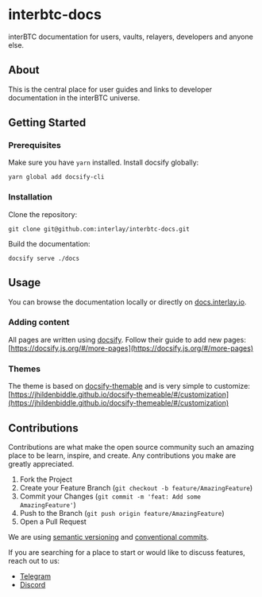 # interbtc-docs

interBTC documentation for users, vaults, relayers, developers and anyone else.

## About

This is the central place for user guides and links to developer documentation in the interBTC universe.

## Getting Started

### Prerequisites

Make sure you have `yarn` installed. Install docsify globally:

```shell
yarn global add docsify-cli
```

### Installation

Clone the repository:

```shell
git clone git@github.com:interlay/interbtc-docs.git
```

Build the documentation:

```shell
docsify serve ./docs
```

## Usage

You can browse the documentation locally or directly on [docs.interlay.io](docs.interlay.io).


### Adding content

All pages are written using [docsify](https://docsify.js.org). Follow their guide to add new pages: [https://docsify.js.org/#/more-pages](https://docsify.js.org/#/more-pages)

### Themes

The theme is based on [docsify-themable](https://jhildenbiddle.github.io/docsify-themeable/) and is very simple to customize: [https://jhildenbiddle.github.io/docsify-themeable/#/customization](https://jhildenbiddle.github.io/docsify-themeable/#/customization)

## Contributions

Contributions are what make the open source community such an amazing place to be learn, inspire, and create. Any contributions you make are greatly appreciated.

1. Fork the Project
2. Create your Feature Branch (`git checkout -b feature/AmazingFeature`)
3. Commit your Changes (`git commit -m 'feat: Add some AmazingFeature'`)
4. Push to the Branch (`git push origin feature/AmazingFeature`)
5. Open a Pull Request

We are using [semantic versioning](https://semver.org/) and [conventional commits](https://www.conventionalcommits.org/en/v1.0.0-beta.2/#summary).

If you are searching for a place to start or would like to discuss features, reach out to us:

-   [Telegram](t.me/interlay)
-   [Discord](https://discord.gg/KgCYK3MKSf)
